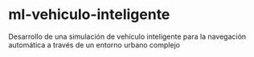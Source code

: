 # ml-vehiculo-inteligente
 Desarrollo de una simulación de vehículo inteligente para la navegación automática a través de un entorno urbano complejo
